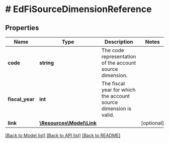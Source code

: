 # # EdFiSourceDimensionReference

## Properties

Name | Type | Description | Notes
------------ | ------------- | ------------- | -------------
**code** | **string** | The code representation of the account source dimension. |
**fiscal_year** | **int** | The fiscal year for which the account source dimension is valid. |
**link** | [**\Resources\Model\Link**](Link.md) |  | [optional]

[[Back to Model list]](../../README.md#models) [[Back to API list]](../../README.md#endpoints) [[Back to README]](../../README.md)
